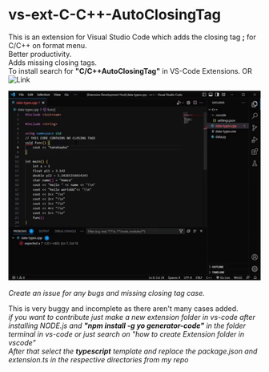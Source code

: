 # vs-ext-C-C++-AutoClosingTag

This is an extension for Visual Studio Code which adds the closing tag **;** for C/C++ on format menu.  
Better productivity.  
Adds missing closing tags.  
To install search for **"C/C++AutoClosingTag"** in VS-Code Extensions.  OR ![Link](https://marketplace.visualstudio.com/items?itemName=hamzasadiq.c-cpp-autosemicolon)

![Alttext](https://github.com/humzasadiq/vs-ext-C-C--AutoClosingTag/blob/main/ezgif.com-video-to-gif.gif)  
  
*Create an issue for any bugs and missing closing tag case.*  
  
This is very buggy and incomplete as there aren't many cases added.  
*if you want to contribute just make a new extension folder in vs-code after installing NODE.js and **"npm install -g yo generator-code"** in the folder terminal in vs-code or just search on "how to create Extension folder in vscode"*  
*After that select the **typescript** template and replace the package.json and extension.ts in the respective directories from my repo*
